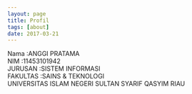 ```yaml
---
layout: page
title: Profil
tags: [about]
date: 2017-03-21
---
```


Nama     :ANGGI PRATAMA<br>
NIM      :11453101942<br>
JURUSAN  :SISTEM INFORMASI<br>
FAKULTAS :SAINS & TEKNOLOGI<br>
UNIVERSITAS ISLAM NEGERI SULTAN SYARIF QASYIM RIAU

